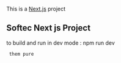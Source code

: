 This is a [Next.js](https://nextjs.org/) project 

## Softec Next js Project 


 to build and run in dev mode : npm run dev

 

```bash
 them pure 
```
